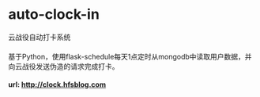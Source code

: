 # auto-clock-in
云战役自动打卡系统
####
基于Python，使用flask-schedule每天1点定时从mongodb中读取用户数据，并向云战役发送伪造的请求完成打卡。
#### url: http://clock.hfsblog.com
